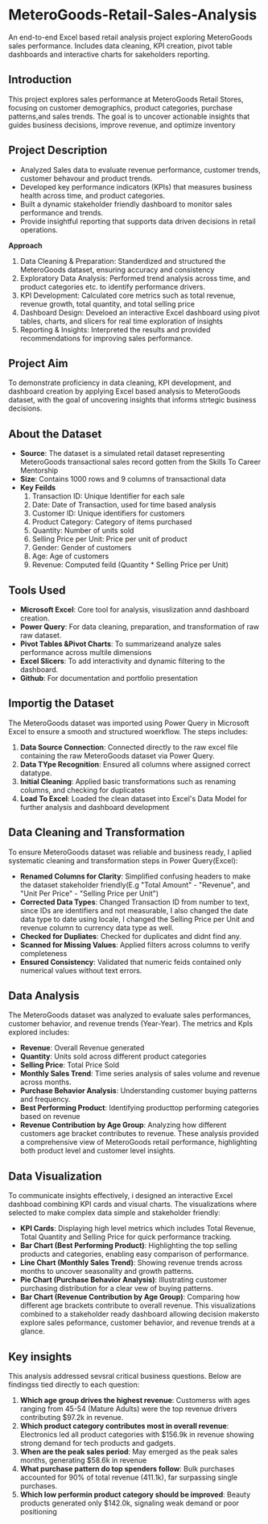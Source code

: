 # MeteroGoods-Retail-Sales-Analysis
An end-to-end Excel based retail analysis project exploring MeteroGoods sales performance. Includes data cleaning, KPI creation, pivot table dashboards and interactive charts for sakeholders reporting.

## Introduction
This project explores sales performance at MeteroGoods Retail Stores, focusing on customer demographics, product categories, purchase patterns,and sales trends. The goal is to uncover actionable insights that guides business decisions, improve revenue, and optimize inventory

## Project Description
* Analyzed Sales data to evaluate revenue performance, customer trends, customer behavour and product trends.
* Developed key performance indicators (KPIs) that measures business health across time, and product categories.
* Built a dynamic stakeholder friendly dashboard to monitor sales performance and trends.
* Provide insightful reporting that supports data driven  decisions in retail operations.

 **Approach**
 1. Data Cleaning & Preparation: Standerdized and structured the MeteroGoods dataset, ensuring accuracy and consistency
 2. Exploratory Data Analysis: Performed trend analysis across time, and product categories etc. to identify performance drivers.
 3. KPI Development: Calculated core metrics such as total revenue, revenue growth, total quantity, and total selling price
 4. Dashboard Design: Develoed an interactive Excel dashboard using pivot tables, charts, and slicers for real time exploration of insights
 5. Reporting & Insights: Interpreted the results and provided recommendations for improving sales performance.

  ## Project Aim 
  To demonstrate proficiency in data cleaning, KPI development, and dashboard creation by applying Excel based analysis to MeteroGoods dataset, with the goal of uncovering insights that   informs strtegic business decisions.

  ## About the  Dataset
  * **Source**: The dataset is a simulated retail dataset representing MeteroGoods transactional sales record gotten from the Skills To Career Mentorship
  * **Size**: Contains 1000 rows and 9 columns of transactional data
  * **Key Feilds**
    1. Transaction ID: Unique Identifier for each sale
    2. Date: Date of Transaction, used for time based analysis
    3. Customer ID: Unique identifiers for customers
    4. Product Category: Category of items purchased
    5. Quantity: Number of units sold
    6. Selling Price per Unit: Price per unit of product
    7. Gender: Gender of customers
    8. Age: Age of customers
    9. Revenue: Computed feild (Quantity * Selling Price per Unit)
  
   ## Tools Used
   * **Microsoft Excel**: Core tool for analysis, visuslization annd dashboard creation.
   * **Power Query**: For data cleaning, preparation, and transformation of raw raw dataset.
   * **Pivot Tables &Pivot Charts**: To summarizeand analyze sales performance across multile dimensions
   * **Excel Slicers**: To add interactivity and dynamic filtering to the dashboard.
   *  **Github**: For documentation and portfolio presentation
 
   ## Importig the Dataset
   The MeteroGoods dataset was imported using Power Query in Microsoft Excel to ensure a smooth and structured woerkflow. The steps includes:
   1. **Data Source Connection**: Connected directly to the raw excel file containing the raw MeteroGoods dataset via Power Query.
   2. **Data TYpe Recognition**: Ensured all columns where assigned correct datatype.
   3. **Initial Cleaning**: Applied basic transformations such as renaming columns, and checking for duplicates
   4. **Load To Excel**: Loaded the clean dataset into Excel's Data Model for further analysis and dashboard development
 
  ## Data Cleaning and Transformation
  To ensure MeteroGoods dataset was reliable and business ready, I aplied systematic cleaning and transformation steps in Power Query(Excel):
  * **Renamed Columns for Clarity**: Simplified confusing headers to make the dataset stakeholder friendly(E.g "Total Amount" - "Revenue", and "Unit Per Price" - "Selling Price per            Unit")
  * **Corrected Data Types**: Changed Transaction ID from number to text, since IDs are identifiers and not measurable, I also changed the date data type to date using locale, I changed       the Selling Price per Unit and revenue column to currency data type as well.
  * **Checked for Dupliates**: Checked for duplicates and didnt find any.
  * **Scanned for Missing Values**: Applied filters across columns to verify completeness
  * **Ensured Consistency**: Validated that numeric feids contained only numerical values without text errors.
     
  ## Data Analysis
  The MeteroGoods dataset was analyzed to evaluate sales performances, customer behavior, and revenue trends (Year-Year). The metrics and KpIs  explored includes:
  * **Revenue**: Overall Revenue generated
  * **Quantity**: Units sold across different product categories
  * **Selling Price**: Total Price Sold
  * **Monthly Sales Trend**: Time series analysis of sales volume and revenue across months.
  * **Purchase Behavior Analysis**: Understanding customer buying patterns and frequency.
  * **Best Performing Product**: Identifying producttop performing categories based on revenue
  * **Revenue Contribution by Age Group**: Analyzing how different customers age bracket contributes to revenue.
  These analysis provided a comprehensive view of MeteroGoods retail performance, highlighting both product level and customer level insights. 

## Data Visualization
To communicate insights effectively, i designed an interactive Excel dashboad combining KPI cards and visual charts. The visualizations where selected to make complex data simple and stakeholder friendly:
* **KPI Cards**: Displaying high level metrics which includes Total Revenue, Total Quantity and Selling Price for quick performance tracking.
* **Bar Chart (Best Performing Product)**: Highlighting the top selling products and categories, enabling easy comparison of performance.
* **Line Chart (Monthly Sales Trend)**: Showing revenue trends across months to uncover seasonality and growth patterns.
* **Pie Chart (Purchase Behavior Analysis)**: Illustrating customer purchasing distribution for a clear vew of buying patterns.
* **Bar Chart (Revenue Contribution by Age Group)**: Comparing how different age brackets contribute to overall revenue.
This visualizations combined to a stakeholder ready dashboard allowing decision makersto explore sales peformance, customer behavior, and revenue trends at a glance.

## Key insights
This analysis addressed sevsral critical business questions. Below are findingss tied directly to each question:
1. **Which age group drives the highest revenue**: Customerss with ages ranging from 45-54 (Mature Adults) were the top revenue drivers contributing $97.2k in revenue.
2. **Which product category contributes most in overall revenue**: Electronics led all product categories with $156.9k in revenue showing strong demand for tech products and gadgets.
3. **When are the peak sales period**: May emerged as the peak sales months, generating $58.6k in revenue
4. **What purchase pattern do top spenders follow**: Bulk purchases accounted for 90% of total revenue (411.1k), far surpassing single purchases.
5. **Which low performin product category should be improved**: Beauty products generated only $142.0k, signaling weak demand or poor positioning 
    
 
  
  
